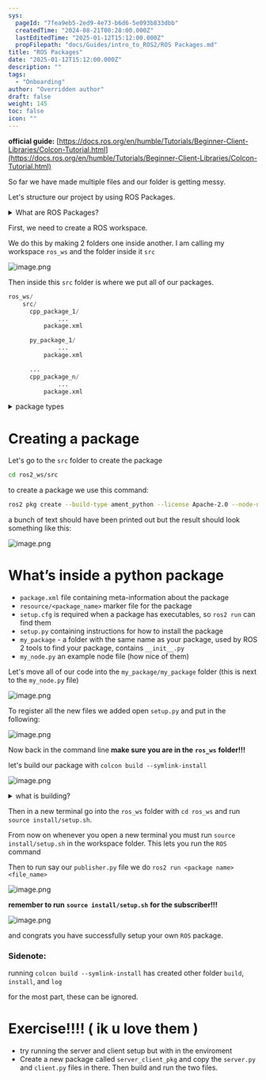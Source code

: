 ```yaml
---
sys:
  pageId: "7fea9eb5-2ed9-4e73-b6d6-5e093b833dbb"
  createdTime: "2024-08-21T00:28:00.000Z"
  lastEditedTime: "2025-01-12T15:12:00.000Z"
  propFilepath: "docs/Guides/intro_to_ROS2/ROS Packages.md"
title: "ROS Packages"
date: "2025-01-12T15:12:00.000Z"
description: ""
tags:
  - "Onboarding"
author: "Overridden author"
draft: false
weight: 145
toc: false
icon: ""
---
```


**official guide:** [https://docs.ros.org/en/humble/Tutorials/Beginner-Client-Libraries/Colcon-Tutorial.html](https://docs.ros.org/en/humble/Tutorials/Beginner-Client-Libraries/Colcon-Tutorial.html)

So far we have made multiple files and our folder is getting messy.

Let's structure our project by using ROS Packages.

<details>

<summary>What are ROS Packages?</summary>

ROS Packages are, as the name implies, packages of code that are highly sharable between ROS developers.

They consist of a folder, `package.xml` file, and source code

```python
      cpp_package_1/
		      ... imagine much code files here ..
          package.xml
```

</details>

First, we need to create a ROS workspace.

We do this by making 2 folders one inside another. I am calling my workspace `ros_ws` and the folder inside it `src`

![image.png](https://prod-files-secure.s3.us-west-2.amazonaws.com/d518164a-d88e-44d1-a4ee-3adb3bd8bce0/70706947-fd18-4537-a67b-e12946812d31/image.png?X-Amz-Algorithm=AWS4-HMAC-SHA256&X-Amz-Content-Sha256=UNSIGNED-PAYLOAD&X-Amz-Credential=ASIAZI2LB466RMPUKV7Q%2F20250416%2Fus-west-2%2Fs3%2Faws4_request&X-Amz-Date=20250416T090926Z&X-Amz-Expires=3600&X-Amz-Security-Token=IQoJb3JpZ2luX2VjELn%2F%2F%2F%2F%2F%2F%2F%2F%2F%2FwEaCXVzLXdlc3QtMiJHMEUCIA3HnIucjKjb%2FLZHIHwpyNQX7E8iucQ2ij3kyT6CLxCuAiEAnzDPbjaIx%2FtmkyT9zI37LbUw7g2LOlaSNlFudWNu22oq%2FwMIQhAAGgw2Mzc0MjMxODM4MDUiDETHNFB%2B1Vn9Cb1FASrcA6UKZ3BgWjVI3548jc4vXEhH49GsZHZi3srxYASN8xa7GfjaAy6VOwVudIeMAgT2Ee02K6KKfe%2BfsEHH6l6bb%2BXDEAw%2F9m%2Fm4%2F6%2BWAG4jhr%2BKTJn4XH9r5twTtOjOQrHWknIa67mfAIrB1QAoCOQKAoew2n825r4HKOn9EyCINNo%2FXXh9bvXwb%2FUpQwaOo8pnmfoDmILhimBJxGSilCFF1dZAatkmMBcoku%2FuAGptA8ledWjNIPR65zn%2F6QgmRoyl96v4EZW2uFJdtiLjhTLd27Ft1LJfO9epvLFxv8xvok04iOObVvgdRJT1yGcvFxweWqec3DX8uKsYnoQus3M5hxcHz6rah8VZVeKZqoQbrdB%2Bc3ZgcW9DqhXmEMgvRDhEu%2F4LvhVSRqNSFif6I%2B3lSIx0XV9UD1FKhT0EbtjujyMroGhZGUyy5heRJHp6DRIZjmqCZAyTr6%2FAAk0XjZmQ1u3SqPMS%2BOVdbphAC59iefr9rX6j7dvcc5YzeilaqygCJdrZhiiwvx%2FsRdxO0FprXbe4dJO7jLH%2BIEhgvg5GZipHJ%2FGAR7veC7jxEYyWkHjbj6XISXCAr99eZtbBSF8TqO%2F2Bz1N97PEa0k9X8VwCkiVizS5%2BHCwag39yP6ML7Z%2Fb8GOqUBAYAvdtkdw%2B9xgHrkqUSG3tVmlm0BlBTzMIUEZxzdrPN6LyP1OJrsKYT8ovezliQIla825BJ%2BPpIPqQo9N0HPV1CGoel%2BCT0Ax41WT%2F6Iyzkycs1lkHzJ37%2FH2KUBhU4SjjY73tXnT7M9vp%2Btn2IzL7YkuCAq7JqlBOyMw1QnrD5PbjwfNhE9TmVFBIgG%2B8O2Is4qavvwwra0tGMSahVDPLQvlXoJ&X-Amz-Signature=01f55d8e6ae269c63d72b28c7813ab328527d5627425c2372242f710b794f066&X-Amz-SignedHeaders=host&x-id=GetObject)

Then inside this `src` folder is where we put all of our packages.

```python
ros_ws/
    src/
      cpp_package_1/
		      ...
          package.xml

      py_package_1/
		      ...
          package.xml

      ...
      cpp_package_n/
		      ...
          package.xml

```

<details>

<summary>package types</summary>

packages can be either `C++` or python.

the intern file structure is different for each but for this guide we will stick to creating python packages

</details>

# Creating a package

Let's go to the `src` folder to create the package

```bash
cd ros2_ws/src
```

to create a package we use this command:

```bash
ros2 pkg create --build-type ament_python --license Apache-2.0 --node-name my_node my_package
```

a bunch of text should have been printed out but the result should look something like this:

![image.png](https://prod-files-secure.s3.us-west-2.amazonaws.com/d518164a-d88e-44d1-a4ee-3adb3bd8bce0/e6cf1e3f-8512-4a3e-b131-079f800bf3e8/image.png?X-Amz-Algorithm=AWS4-HMAC-SHA256&X-Amz-Content-Sha256=UNSIGNED-PAYLOAD&X-Amz-Credential=ASIAZI2LB466RMPUKV7Q%2F20250416%2Fus-west-2%2Fs3%2Faws4_request&X-Amz-Date=20250416T090926Z&X-Amz-Expires=3600&X-Amz-Security-Token=IQoJb3JpZ2luX2VjELn%2F%2F%2F%2F%2F%2F%2F%2F%2F%2FwEaCXVzLXdlc3QtMiJHMEUCIA3HnIucjKjb%2FLZHIHwpyNQX7E8iucQ2ij3kyT6CLxCuAiEAnzDPbjaIx%2FtmkyT9zI37LbUw7g2LOlaSNlFudWNu22oq%2FwMIQhAAGgw2Mzc0MjMxODM4MDUiDETHNFB%2B1Vn9Cb1FASrcA6UKZ3BgWjVI3548jc4vXEhH49GsZHZi3srxYASN8xa7GfjaAy6VOwVudIeMAgT2Ee02K6KKfe%2BfsEHH6l6bb%2BXDEAw%2F9m%2Fm4%2F6%2BWAG4jhr%2BKTJn4XH9r5twTtOjOQrHWknIa67mfAIrB1QAoCOQKAoew2n825r4HKOn9EyCINNo%2FXXh9bvXwb%2FUpQwaOo8pnmfoDmILhimBJxGSilCFF1dZAatkmMBcoku%2FuAGptA8ledWjNIPR65zn%2F6QgmRoyl96v4EZW2uFJdtiLjhTLd27Ft1LJfO9epvLFxv8xvok04iOObVvgdRJT1yGcvFxweWqec3DX8uKsYnoQus3M5hxcHz6rah8VZVeKZqoQbrdB%2Bc3ZgcW9DqhXmEMgvRDhEu%2F4LvhVSRqNSFif6I%2B3lSIx0XV9UD1FKhT0EbtjujyMroGhZGUyy5heRJHp6DRIZjmqCZAyTr6%2FAAk0XjZmQ1u3SqPMS%2BOVdbphAC59iefr9rX6j7dvcc5YzeilaqygCJdrZhiiwvx%2FsRdxO0FprXbe4dJO7jLH%2BIEhgvg5GZipHJ%2FGAR7veC7jxEYyWkHjbj6XISXCAr99eZtbBSF8TqO%2F2Bz1N97PEa0k9X8VwCkiVizS5%2BHCwag39yP6ML7Z%2Fb8GOqUBAYAvdtkdw%2B9xgHrkqUSG3tVmlm0BlBTzMIUEZxzdrPN6LyP1OJrsKYT8ovezliQIla825BJ%2BPpIPqQo9N0HPV1CGoel%2BCT0Ax41WT%2F6Iyzkycs1lkHzJ37%2FH2KUBhU4SjjY73tXnT7M9vp%2Btn2IzL7YkuCAq7JqlBOyMw1QnrD5PbjwfNhE9TmVFBIgG%2B8O2Is4qavvwwra0tGMSahVDPLQvlXoJ&X-Amz-Signature=215e73a4738f3b41ebf11c643c9837cfe2bf2cc2f463bbf5ce80148efc0418a3&X-Amz-SignedHeaders=host&x-id=GetObject)

# What’s inside a python package

- `package.xml` file containing meta-information about the package
- `resource/<package_name>` marker file for the package
- `setup.cfg` is required when a package has executables, so `ros2 run` can find them
- `setup.py` containing instructions for how to install the package
- `my_package` - a folder with the same name as your package, used by ROS 2 tools to find your package, contains `__init__.py`
- `my_node.py` an example node file (how nice of them)

Let's move all of our code into the `my_package/my_package` folder (this is next to the `my_node.py` file)

![image.png](https://prod-files-secure.s3.us-west-2.amazonaws.com/d518164a-d88e-44d1-a4ee-3adb3bd8bce0/9ce58f11-0da9-4d3e-b86d-506a9685d378/image.png?X-Amz-Algorithm=AWS4-HMAC-SHA256&X-Amz-Content-Sha256=UNSIGNED-PAYLOAD&X-Amz-Credential=ASIAZI2LB466RMPUKV7Q%2F20250416%2Fus-west-2%2Fs3%2Faws4_request&X-Amz-Date=20250416T090926Z&X-Amz-Expires=3600&X-Amz-Security-Token=IQoJb3JpZ2luX2VjELn%2F%2F%2F%2F%2F%2F%2F%2F%2F%2FwEaCXVzLXdlc3QtMiJHMEUCIA3HnIucjKjb%2FLZHIHwpyNQX7E8iucQ2ij3kyT6CLxCuAiEAnzDPbjaIx%2FtmkyT9zI37LbUw7g2LOlaSNlFudWNu22oq%2FwMIQhAAGgw2Mzc0MjMxODM4MDUiDETHNFB%2B1Vn9Cb1FASrcA6UKZ3BgWjVI3548jc4vXEhH49GsZHZi3srxYASN8xa7GfjaAy6VOwVudIeMAgT2Ee02K6KKfe%2BfsEHH6l6bb%2BXDEAw%2F9m%2Fm4%2F6%2BWAG4jhr%2BKTJn4XH9r5twTtOjOQrHWknIa67mfAIrB1QAoCOQKAoew2n825r4HKOn9EyCINNo%2FXXh9bvXwb%2FUpQwaOo8pnmfoDmILhimBJxGSilCFF1dZAatkmMBcoku%2FuAGptA8ledWjNIPR65zn%2F6QgmRoyl96v4EZW2uFJdtiLjhTLd27Ft1LJfO9epvLFxv8xvok04iOObVvgdRJT1yGcvFxweWqec3DX8uKsYnoQus3M5hxcHz6rah8VZVeKZqoQbrdB%2Bc3ZgcW9DqhXmEMgvRDhEu%2F4LvhVSRqNSFif6I%2B3lSIx0XV9UD1FKhT0EbtjujyMroGhZGUyy5heRJHp6DRIZjmqCZAyTr6%2FAAk0XjZmQ1u3SqPMS%2BOVdbphAC59iefr9rX6j7dvcc5YzeilaqygCJdrZhiiwvx%2FsRdxO0FprXbe4dJO7jLH%2BIEhgvg5GZipHJ%2FGAR7veC7jxEYyWkHjbj6XISXCAr99eZtbBSF8TqO%2F2Bz1N97PEa0k9X8VwCkiVizS5%2BHCwag39yP6ML7Z%2Fb8GOqUBAYAvdtkdw%2B9xgHrkqUSG3tVmlm0BlBTzMIUEZxzdrPN6LyP1OJrsKYT8ovezliQIla825BJ%2BPpIPqQo9N0HPV1CGoel%2BCT0Ax41WT%2F6Iyzkycs1lkHzJ37%2FH2KUBhU4SjjY73tXnT7M9vp%2Btn2IzL7YkuCAq7JqlBOyMw1QnrD5PbjwfNhE9TmVFBIgG%2B8O2Is4qavvwwra0tGMSahVDPLQvlXoJ&X-Amz-Signature=dc5907518aad607730b46bb03f6d023582279b3ee9b4c480d54a3e6815ff1b86&X-Amz-SignedHeaders=host&x-id=GetObject)

To register all the new files we added open `setup.py` and put in the following:

![image.png](https://prod-files-secure.s3.us-west-2.amazonaws.com/d518164a-d88e-44d1-a4ee-3adb3bd8bce0/1cd7c262-4cae-4496-9d75-c178537d24a2/image.png?X-Amz-Algorithm=AWS4-HMAC-SHA256&X-Amz-Content-Sha256=UNSIGNED-PAYLOAD&X-Amz-Credential=ASIAZI2LB466RMPUKV7Q%2F20250416%2Fus-west-2%2Fs3%2Faws4_request&X-Amz-Date=20250416T090926Z&X-Amz-Expires=3600&X-Amz-Security-Token=IQoJb3JpZ2luX2VjELn%2F%2F%2F%2F%2F%2F%2F%2F%2F%2FwEaCXVzLXdlc3QtMiJHMEUCIA3HnIucjKjb%2FLZHIHwpyNQX7E8iucQ2ij3kyT6CLxCuAiEAnzDPbjaIx%2FtmkyT9zI37LbUw7g2LOlaSNlFudWNu22oq%2FwMIQhAAGgw2Mzc0MjMxODM4MDUiDETHNFB%2B1Vn9Cb1FASrcA6UKZ3BgWjVI3548jc4vXEhH49GsZHZi3srxYASN8xa7GfjaAy6VOwVudIeMAgT2Ee02K6KKfe%2BfsEHH6l6bb%2BXDEAw%2F9m%2Fm4%2F6%2BWAG4jhr%2BKTJn4XH9r5twTtOjOQrHWknIa67mfAIrB1QAoCOQKAoew2n825r4HKOn9EyCINNo%2FXXh9bvXwb%2FUpQwaOo8pnmfoDmILhimBJxGSilCFF1dZAatkmMBcoku%2FuAGptA8ledWjNIPR65zn%2F6QgmRoyl96v4EZW2uFJdtiLjhTLd27Ft1LJfO9epvLFxv8xvok04iOObVvgdRJT1yGcvFxweWqec3DX8uKsYnoQus3M5hxcHz6rah8VZVeKZqoQbrdB%2Bc3ZgcW9DqhXmEMgvRDhEu%2F4LvhVSRqNSFif6I%2B3lSIx0XV9UD1FKhT0EbtjujyMroGhZGUyy5heRJHp6DRIZjmqCZAyTr6%2FAAk0XjZmQ1u3SqPMS%2BOVdbphAC59iefr9rX6j7dvcc5YzeilaqygCJdrZhiiwvx%2FsRdxO0FprXbe4dJO7jLH%2BIEhgvg5GZipHJ%2FGAR7veC7jxEYyWkHjbj6XISXCAr99eZtbBSF8TqO%2F2Bz1N97PEa0k9X8VwCkiVizS5%2BHCwag39yP6ML7Z%2Fb8GOqUBAYAvdtkdw%2B9xgHrkqUSG3tVmlm0BlBTzMIUEZxzdrPN6LyP1OJrsKYT8ovezliQIla825BJ%2BPpIPqQo9N0HPV1CGoel%2BCT0Ax41WT%2F6Iyzkycs1lkHzJ37%2FH2KUBhU4SjjY73tXnT7M9vp%2Btn2IzL7YkuCAq7JqlBOyMw1QnrD5PbjwfNhE9TmVFBIgG%2B8O2Is4qavvwwra0tGMSahVDPLQvlXoJ&X-Amz-Signature=77407b40f9b642dd4bbb520135bbf1fdb7bca6c43d9c3bcc1aa9c4010b7755ab&X-Amz-SignedHeaders=host&x-id=GetObject)

Now back in the command line **make sure you are in the** **`ros_ws`** **folder!!!**

let's build our package with `colcon build --symlink-install`

![image.png](https://prod-files-secure.s3.us-west-2.amazonaws.com/d518164a-d88e-44d1-a4ee-3adb3bd8bce0/2f2a0d27-b173-48fd-b189-5f5c0ce65619/image.png?X-Amz-Algorithm=AWS4-HMAC-SHA256&X-Amz-Content-Sha256=UNSIGNED-PAYLOAD&X-Amz-Credential=ASIAZI2LB466RMPUKV7Q%2F20250416%2Fus-west-2%2Fs3%2Faws4_request&X-Amz-Date=20250416T090926Z&X-Amz-Expires=3600&X-Amz-Security-Token=IQoJb3JpZ2luX2VjELn%2F%2F%2F%2F%2F%2F%2F%2F%2F%2FwEaCXVzLXdlc3QtMiJHMEUCIA3HnIucjKjb%2FLZHIHwpyNQX7E8iucQ2ij3kyT6CLxCuAiEAnzDPbjaIx%2FtmkyT9zI37LbUw7g2LOlaSNlFudWNu22oq%2FwMIQhAAGgw2Mzc0MjMxODM4MDUiDETHNFB%2B1Vn9Cb1FASrcA6UKZ3BgWjVI3548jc4vXEhH49GsZHZi3srxYASN8xa7GfjaAy6VOwVudIeMAgT2Ee02K6KKfe%2BfsEHH6l6bb%2BXDEAw%2F9m%2Fm4%2F6%2BWAG4jhr%2BKTJn4XH9r5twTtOjOQrHWknIa67mfAIrB1QAoCOQKAoew2n825r4HKOn9EyCINNo%2FXXh9bvXwb%2FUpQwaOo8pnmfoDmILhimBJxGSilCFF1dZAatkmMBcoku%2FuAGptA8ledWjNIPR65zn%2F6QgmRoyl96v4EZW2uFJdtiLjhTLd27Ft1LJfO9epvLFxv8xvok04iOObVvgdRJT1yGcvFxweWqec3DX8uKsYnoQus3M5hxcHz6rah8VZVeKZqoQbrdB%2Bc3ZgcW9DqhXmEMgvRDhEu%2F4LvhVSRqNSFif6I%2B3lSIx0XV9UD1FKhT0EbtjujyMroGhZGUyy5heRJHp6DRIZjmqCZAyTr6%2FAAk0XjZmQ1u3SqPMS%2BOVdbphAC59iefr9rX6j7dvcc5YzeilaqygCJdrZhiiwvx%2FsRdxO0FprXbe4dJO7jLH%2BIEhgvg5GZipHJ%2FGAR7veC7jxEYyWkHjbj6XISXCAr99eZtbBSF8TqO%2F2Bz1N97PEa0k9X8VwCkiVizS5%2BHCwag39yP6ML7Z%2Fb8GOqUBAYAvdtkdw%2B9xgHrkqUSG3tVmlm0BlBTzMIUEZxzdrPN6LyP1OJrsKYT8ovezliQIla825BJ%2BPpIPqQo9N0HPV1CGoel%2BCT0Ax41WT%2F6Iyzkycs1lkHzJ37%2FH2KUBhU4SjjY73tXnT7M9vp%2Btn2IzL7YkuCAq7JqlBOyMw1QnrD5PbjwfNhE9TmVFBIgG%2B8O2Is4qavvwwra0tGMSahVDPLQvlXoJ&X-Amz-Signature=d7ffc97f684f7093da1d1d5aacb9e14aedbddd5a1d6d46ec0bcf0d8e817a6822&X-Amz-SignedHeaders=host&x-id=GetObject)

<details>

<summary>what is building?</summary>

if you are a CS major at Rose-Hulman you will learn the answer to this in CSSE132

but TLDR; is it combines all the code files into one program that can be run easily 

</details>

Then in a new terminal go into the `ros_ws` folder with `cd ros_ws` and run `source install/setup.sh`. 

From now on whenever you open a new terminal you must run `source install/setup.sh` in the workspace folder. This lets you run the `ROS` command

Then to run say our `publisher.py` file we do `ros2 run <package name> <file_name>`

![image.png](https://prod-files-secure.s3.us-west-2.amazonaws.com/d518164a-d88e-44d1-a4ee-3adb3bd8bce0/4f4b1219-3a44-4632-aa0a-ce3471699f59/image.png?X-Amz-Algorithm=AWS4-HMAC-SHA256&X-Amz-Content-Sha256=UNSIGNED-PAYLOAD&X-Amz-Credential=ASIAZI2LB466RMPUKV7Q%2F20250416%2Fus-west-2%2Fs3%2Faws4_request&X-Amz-Date=20250416T090926Z&X-Amz-Expires=3600&X-Amz-Security-Token=IQoJb3JpZ2luX2VjELn%2F%2F%2F%2F%2F%2F%2F%2F%2F%2FwEaCXVzLXdlc3QtMiJHMEUCIA3HnIucjKjb%2FLZHIHwpyNQX7E8iucQ2ij3kyT6CLxCuAiEAnzDPbjaIx%2FtmkyT9zI37LbUw7g2LOlaSNlFudWNu22oq%2FwMIQhAAGgw2Mzc0MjMxODM4MDUiDETHNFB%2B1Vn9Cb1FASrcA6UKZ3BgWjVI3548jc4vXEhH49GsZHZi3srxYASN8xa7GfjaAy6VOwVudIeMAgT2Ee02K6KKfe%2BfsEHH6l6bb%2BXDEAw%2F9m%2Fm4%2F6%2BWAG4jhr%2BKTJn4XH9r5twTtOjOQrHWknIa67mfAIrB1QAoCOQKAoew2n825r4HKOn9EyCINNo%2FXXh9bvXwb%2FUpQwaOo8pnmfoDmILhimBJxGSilCFF1dZAatkmMBcoku%2FuAGptA8ledWjNIPR65zn%2F6QgmRoyl96v4EZW2uFJdtiLjhTLd27Ft1LJfO9epvLFxv8xvok04iOObVvgdRJT1yGcvFxweWqec3DX8uKsYnoQus3M5hxcHz6rah8VZVeKZqoQbrdB%2Bc3ZgcW9DqhXmEMgvRDhEu%2F4LvhVSRqNSFif6I%2B3lSIx0XV9UD1FKhT0EbtjujyMroGhZGUyy5heRJHp6DRIZjmqCZAyTr6%2FAAk0XjZmQ1u3SqPMS%2BOVdbphAC59iefr9rX6j7dvcc5YzeilaqygCJdrZhiiwvx%2FsRdxO0FprXbe4dJO7jLH%2BIEhgvg5GZipHJ%2FGAR7veC7jxEYyWkHjbj6XISXCAr99eZtbBSF8TqO%2F2Bz1N97PEa0k9X8VwCkiVizS5%2BHCwag39yP6ML7Z%2Fb8GOqUBAYAvdtkdw%2B9xgHrkqUSG3tVmlm0BlBTzMIUEZxzdrPN6LyP1OJrsKYT8ovezliQIla825BJ%2BPpIPqQo9N0HPV1CGoel%2BCT0Ax41WT%2F6Iyzkycs1lkHzJ37%2FH2KUBhU4SjjY73tXnT7M9vp%2Btn2IzL7YkuCAq7JqlBOyMw1QnrD5PbjwfNhE9TmVFBIgG%2B8O2Is4qavvwwra0tGMSahVDPLQvlXoJ&X-Amz-Signature=e5646dc04c463715f671c3dfdf9176b3c6e799cf8347d6ebfad191b62c2ac9f2&X-Amz-SignedHeaders=host&x-id=GetObject)

**remember to run** **`source install/setup.sh`** **for the subscriber!!!**

![image.png](https://prod-files-secure.s3.us-west-2.amazonaws.com/d518164a-d88e-44d1-a4ee-3adb3bd8bce0/02121119-dad4-49ec-8356-c956108b4243/image.png?X-Amz-Algorithm=AWS4-HMAC-SHA256&X-Amz-Content-Sha256=UNSIGNED-PAYLOAD&X-Amz-Credential=ASIAZI2LB466RMPUKV7Q%2F20250416%2Fus-west-2%2Fs3%2Faws4_request&X-Amz-Date=20250416T090926Z&X-Amz-Expires=3600&X-Amz-Security-Token=IQoJb3JpZ2luX2VjELn%2F%2F%2F%2F%2F%2F%2F%2F%2F%2FwEaCXVzLXdlc3QtMiJHMEUCIA3HnIucjKjb%2FLZHIHwpyNQX7E8iucQ2ij3kyT6CLxCuAiEAnzDPbjaIx%2FtmkyT9zI37LbUw7g2LOlaSNlFudWNu22oq%2FwMIQhAAGgw2Mzc0MjMxODM4MDUiDETHNFB%2B1Vn9Cb1FASrcA6UKZ3BgWjVI3548jc4vXEhH49GsZHZi3srxYASN8xa7GfjaAy6VOwVudIeMAgT2Ee02K6KKfe%2BfsEHH6l6bb%2BXDEAw%2F9m%2Fm4%2F6%2BWAG4jhr%2BKTJn4XH9r5twTtOjOQrHWknIa67mfAIrB1QAoCOQKAoew2n825r4HKOn9EyCINNo%2FXXh9bvXwb%2FUpQwaOo8pnmfoDmILhimBJxGSilCFF1dZAatkmMBcoku%2FuAGptA8ledWjNIPR65zn%2F6QgmRoyl96v4EZW2uFJdtiLjhTLd27Ft1LJfO9epvLFxv8xvok04iOObVvgdRJT1yGcvFxweWqec3DX8uKsYnoQus3M5hxcHz6rah8VZVeKZqoQbrdB%2Bc3ZgcW9DqhXmEMgvRDhEu%2F4LvhVSRqNSFif6I%2B3lSIx0XV9UD1FKhT0EbtjujyMroGhZGUyy5heRJHp6DRIZjmqCZAyTr6%2FAAk0XjZmQ1u3SqPMS%2BOVdbphAC59iefr9rX6j7dvcc5YzeilaqygCJdrZhiiwvx%2FsRdxO0FprXbe4dJO7jLH%2BIEhgvg5GZipHJ%2FGAR7veC7jxEYyWkHjbj6XISXCAr99eZtbBSF8TqO%2F2Bz1N97PEa0k9X8VwCkiVizS5%2BHCwag39yP6ML7Z%2Fb8GOqUBAYAvdtkdw%2B9xgHrkqUSG3tVmlm0BlBTzMIUEZxzdrPN6LyP1OJrsKYT8ovezliQIla825BJ%2BPpIPqQo9N0HPV1CGoel%2BCT0Ax41WT%2F6Iyzkycs1lkHzJ37%2FH2KUBhU4SjjY73tXnT7M9vp%2Btn2IzL7YkuCAq7JqlBOyMw1QnrD5PbjwfNhE9TmVFBIgG%2B8O2Is4qavvwwra0tGMSahVDPLQvlXoJ&X-Amz-Signature=90a399f73659f9e60a78ead55433c71c5d823f0e39f994ffc1fb8c9c97341cdd&X-Amz-SignedHeaders=host&x-id=GetObject)

and congrats you have successfully setup your own `ROS` package.

### Sidenote:

running `colcon build --symlink-install` has created other folder `build`, `install`, and `log`

for the most part, these can be ignored.

# Exercise!!!! ( ik u love them )

- try running the server and client setup but with in the enviroment
- Create a new package called `server_client_pkg` and copy the `server.py` and `client.py` files in there. Then build and run the two files.

